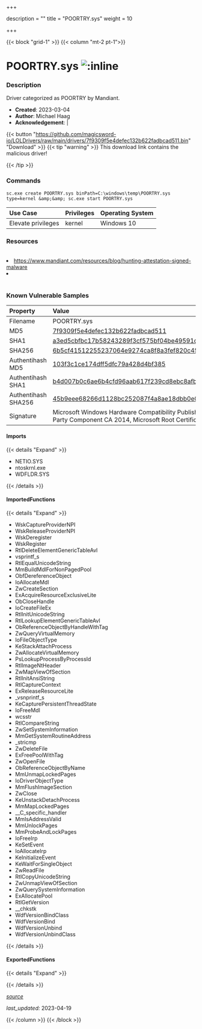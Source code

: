 +++

description = ""
title = "POORTRY.sys"
weight = 10

+++


{{< block "grid-1" >}}
{{< column "mt-2 pt-1">}}


# POORTRY.sys ![:inline](/images/twitter_verified.png) 


### Description

Driver categorized as POORTRY by Mandiant.

- **Created**: 2023-03-04
- **Author**: Michael Haag
- **Acknowledgement**:  | [](https://twitter.com/)

{{< button "https://github.com/magicsword-io/LOLDrivers/raw/main/drivers/7f9309f5e4defec132b622fadbcad511.bin" "Download" >}}
{{< tip "warning" >}}
This download link contains the malicious driver!

{{< /tip >}}

### Commands

```
sc.exe create POORTRY.sys binPath=C:\windows\temp\POORTRY.sys type=kernel &amp;&amp; sc.exe start POORTRY.sys
```

| Use Case | Privileges | Operating System | 
|:---- | ---- | ---- |
| Elevate privileges | kernel | Windows 10 |

### Resources
<br>
<li><a href="https://www.mandiant.com/resources/blog/hunting-attestation-signed-malware">https://www.mandiant.com/resources/blog/hunting-attestation-signed-malware</a></li>
<li><a href=""></a></li>
<br>

### Known Vulnerable Samples

| Property           | Value |
|:-------------------|:------|
| Filename           | POORTRY.sys |
| MD5                | [7f9309f5e4defec132b622fadbcad511](https://www.virustotal.com/gui/file/7f9309f5e4defec132b622fadbcad511) |
| SHA1               | [a3ed5cbfbc17b58243289f3cf575bf04be49591d](https://www.virustotal.com/gui/file/a3ed5cbfbc17b58243289f3cf575bf04be49591d) |
| SHA256             | [6b5cf41512255237064e9274ca8f8a3fef820c45aa6067c9c6a0e6f5751a0421](https://www.virustotal.com/gui/file/6b5cf41512255237064e9274ca8f8a3fef820c45aa6067c9c6a0e6f5751a0421) |
| Authentihash MD5   | [103f3c1ce174dff5dfc79a428d4bf385](https://www.virustotal.com/gui/search/authentihash%253A103f3c1ce174dff5dfc79a428d4bf385) |
| Authentihash SHA1  | [b4d007b0c6ae6b4cfd96aab617f239cd8ebc8afb](https://www.virustotal.com/gui/search/authentihash%253Ab4d007b0c6ae6b4cfd96aab617f239cd8ebc8afb) |
| Authentihash SHA256| [45b9eee68266d1128bc252087f4a8ae18dbb0e0b6317e28bc248b25ca2431a56](https://www.virustotal.com/gui/search/authentihash%253A45b9eee68266d1128bc252087f4a8ae18dbb0e0b6317e28bc248b25ca2431a56) |
| Signature         | Microsoft Windows Hardware Compatibility Publisher, Microsoft Windows Third Party Component CA 2014, Microsoft Root Certificate Authority 2010   |


#### Imports
{{< details "Expand" >}}
* NETIO.SYS
* ntoskrnl.exe
* WDFLDR.SYS

{{< /details >}}
#### ImportedFunctions
{{< details "Expand" >}}
* WskCaptureProviderNPI
* WskReleaseProviderNPI
* WskDeregister
* WskRegister
* RtlDeleteElementGenericTableAvl
* vsprintf_s
* RtlEqualUnicodeString
* MmBuildMdlForNonPagedPool
* ObfDereferenceObject
* IoAllocateMdl
* ZwCreateSection
* ExAcquireResourceExclusiveLite
* ObCloseHandle
* IoCreateFileEx
* RtlInitUnicodeString
* RtlLookupElementGenericTableAvl
* ObReferenceObjectByHandleWithTag
* ZwQueryVirtualMemory
* IoFileObjectType
* KeStackAttachProcess
* ZwAllocateVirtualMemory
* PsLookupProcessByProcessId
* RtlImageNtHeader
* ZwMapViewOfSection
* RtlInitAnsiString
* RtlCaptureContext
* ExReleaseResourceLite
* _vsnprintf_s
* KeCapturePersistentThreadState
* IoFreeMdl
* wcsstr
* RtlCompareString
* ZwSetSystemInformation
* MmGetSystemRoutineAddress
* _stricmp
* ZwDeleteFile
* ExFreePoolWithTag
* ZwOpenFile
* ObReferenceObjectByName
* MmUnmapLockedPages
* IoDriverObjectType
* MmFlushImageSection
* ZwClose
* KeUnstackDetachProcess
* MmMapLockedPages
* __C_specific_handler
* MmIsAddressValid
* MmUnlockPages
* MmProbeAndLockPages
* IoFreeIrp
* KeSetEvent
* IoAllocateIrp
* KeInitializeEvent
* KeWaitForSingleObject
* ZwReadFile
* RtlCopyUnicodeString
* ZwUnmapViewOfSection
* ZwQuerySystemInformation
* ExAllocatePool
* RtlGetVersion
* __chkstk
* WdfVersionBindClass
* WdfVersionBind
* WdfVersionUnbind
* WdfVersionUnbindClass

{{< /details >}}
#### ExportedFunctions
{{< details "Expand" >}}

{{< /details >}}


[*source*](https://github.com/magicsword-io/LOLDrivers/tree/main/yaml/poortry.yaml)

*last_updated:* 2023-04-19








{{< /column >}}
{{< /block >}}
